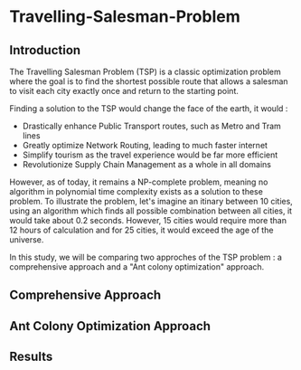 # Travelling-Salesman-Problem

## Introduction

The Travelling Salesman Problem (TSP) is a classic optimization problem where the goal is to find the shortest possible route that allows a salesman to visit each city exactly once and return to the starting point.

Finding a solution to the TSP would change the face of the earth, it would : 
- Drastically enhance Public Transport routes, such as Metro and Tram lines
- Greatly optimize Network Routing, leading to much faster internet
- Simplify tourism as the travel experience would be far more efficient 
- Revolutionize Supply Chain Management as a whole in all domains

However, as of today, it remains a NP-complete problem, meaning no algorithm in polynomial time complexity exists as a solution to these problem.
To illustrate the problem, let's imagine an itinary between 10 cities, using an algorithm which finds all possible combination between all cities, it would take about 0.2 seconds. However, 15 cities would require more than 12 hours of calculation and for 25 cities, it would exceed the age of the universe.

In this study, we will be comparing two approches of the TSP problem : a comprehensive approach and a "Ant colony optimization" approach.

## Comprehensive Approach 

## Ant Colony Optimization Approach

## Results
